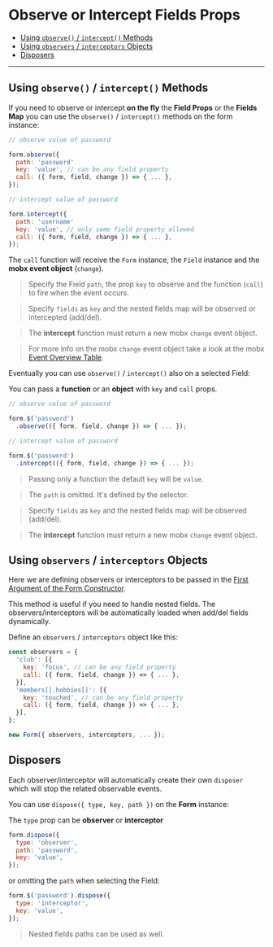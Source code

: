 # Observe or Intercept Fields Props

* [Using `observe()` / `intercept()` Methods](#using-observe--intercept-methods)
* [Using `observers` / `interceptors` Objects](#using-observers--interceptors-objects)
* [Disposers](#disposers)

---

## Using `observe()` / `intercept()` Methods

If you need to observe or intercept **on the fly** the **Field Props** or the **Fields Map** you can use the `observe()` / `intercept()` methods on the form instance:

```javascript
// observe value of password

form.observe({
  path: 'password'
  key: 'value', // can be any field property
  call: ({ form, field, change }) => { ... },
});
```

```javascript
// intercept value of password

form.intercept({
  path: 'username'
  key: 'value', // only some field property allowed
  call: ({ form, field, change }) => { ... },
});
```

The `call` function will receive the `Form` instance, the `Field` instance and the **mobx event object** (`change`).

> Specify the Field `path`, the prop `key` to observe and the function (`call`) to fire when the event occurs.

> Specify `fields` as `key` and the nested fields map will be observed or intercepted (add/del).

> The **intercept** function must return a new mobx `change` event object.

> For more info on the mobx `change` event object take a look at the mobx [Event Overview Table](http://mobxjs.github.io/mobx/refguide/observe.html).


Eventually you can use `observe()` / `intercept()` also on a selected Field:

You can pass a **function** or an **object** with `key` and `call` props.

```javascript
// observe value of password

form.$('password')
  .observe(({ form, field, change }) => { ... });
```

```javascript
// intercept value of password

form.$('password')
  .intercept(({ form, field, change }) => { ... });
```

> Passing only a function the default `key` will be `value`.

> The `path` is omitted. It's defined by the selector.

> Specify `fields` as `key` and the nested fields map will be observed (add/del).

> The **intercept** function must return a new mobx `change` event object.

## Using `observers` / `interceptors` Objects

Here we are defining observers or interceptors to be passed in the [First Argument of the Form Constructor](../form/form-initialization.md#first-constructor-argument).

This method is useful if you need to handle nested fields. The observers/interceptors will be automatically loaded when add/del fields dynamically.

Define an `observers` / `interceptors` object like this:

```javascript
const observers = {
  'club': [{
    key: 'focus', // can be any field property
    call: ({ form, field, change }) => { ... },
  }],
  'members[].hobbies[]': [{
    key: 'touched', // can be any field property
    call: ({ form, field, change }) => { ... },
  }],
};

new Form({ observers, interceptors, ... });
```

## Disposers

Each observer/interceptor will automatically create their own `disposer` which will stop the related observable events.

You can use `dispose({ type, key, path })` on the **Form** instance:

The `type` prop can be **observer** or **interceptor**

```javascript
form.dispose({
  type: 'observer',
  path: 'password',
  key: 'value',
});
```

or omitting the `path` when selecting the Field:

```javascript
form.$('password').dispose({
  type: 'interceptor',
  key: 'value',
});
```

> Nested fields paths can be used as well.
